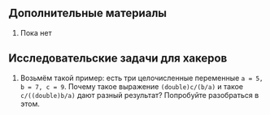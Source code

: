 ## Дополнительные материалы

1. Пока нет

## Исследовательские задачи для хакеров 
1. Возьмём такой пример: есть три целочисленные переменные `a = 5, b = 7, c = 9`. Почему такое выражение `(double)c/(b/a)` и такое `c/((double)b/a)` дают разный результат? Попробуйте разобраться в этом.
